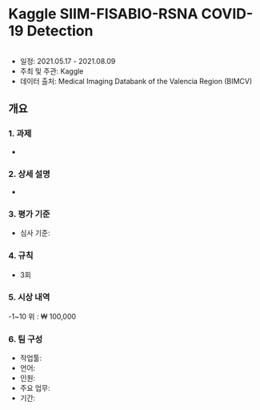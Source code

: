 # Kaggle SIIM-FISABIO-RSNA COVID-19 Detection
![]()
- 일정: 2021.05.17 - 2021.08.09
- 주최 및 주관: Kaggle
- 데이터 출처: Medical Imaging Databank of the Valencia Region (BIMCV)

## 개요
### 1. 과제
- 
### 2. 상세 설명
- 
### 3. 평가 기준
- 심사 기준: 
### 4. 규칙
- 3회
### 5. 시상 내역
-1~10 위 : ₩ 100,000
### 6. 팀 구성
- 작업툴: 
- 언어:
- 인원: 
- 주요 업무:
- 기간: 



